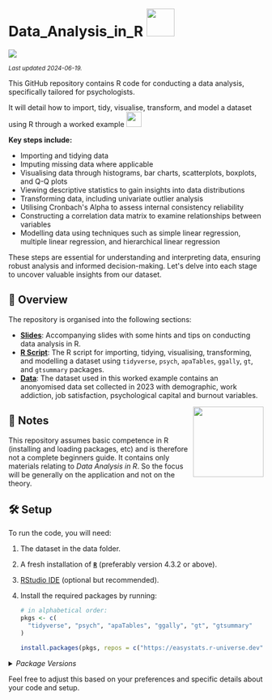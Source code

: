# Data_Analysis_in_R  <img src= "https://i.giphy.com/media/v1.Y2lkPTc5MGI3NjExbWhuZW81M2JxOWY4b3M0NHdrNnNhbnpkcjI0amZjMzc0Y3libWN0MSZlcD12MV9pbnRlcm5hbF9naWZfYnlfaWQmY3Q9cw/8Lb8TPY7l2T9Mc1QIW/giphy.gif" width="55">

[![](https://img.shields.io/badge/Language-R-blue)](http://cran.r-project.org/)

<sub>*Last updated 2024-06-19.*</sub>

This GitHub repository contains R code for conducting a data analysis, specifically tailored for psychologists.

It will detail how to import, tidy, visualise, transform, and model a dataset using R through a worked example <img src="https://media.giphy.com/media/WUlplcMpOCEmTGBtBW/giphy.gif" width="30">

**Key steps include:**
- Importing and tidying data
- Imputing missing data where applicable
- Visualising data through histograms, bar charts, scatterplots, boxplots, and Q-Q plots
- Viewing descriptive statistics to gain insights into data distributions
- Transforming data, including univariate outlier analysis
- Utilising Cronbach's Alpha to assess internal consistency reliability
- Constructing a correlation data matrix to examine relationships between variables
- Modelling data using techniques such as simple linear regression, multiple linear regression, and hierarchical linear regression

These steps are essential for understanding and interpreting data, ensuring robust analysis and informed decision-making. Let's delve into each stage to uncover valuable insights from our dataset.

## :telescope: Overview

The repository is organised into the following sections:

- **[Slides](/Slides/Data_Analysis_in_R.pptx)**: Accompanying slides with some hints and tips on conducting data analysis in R.
- **[R Script](/RScript/Data_Analysis_in_R.R)**: The R script for importing, tidying, visualising, transforming, and modelling a dataset using `tidyverse`, `psych`, `apaTables`, `ggally`, `gt`, and `gtsummary` packages.
- **[Data](/Data/data.csv)**: The dataset used in this worked example contains an anonyomised data set collected in 2023 with demographic, work addiction, job satisfaction, psychological capital and burnout variables.
<img src='logo/Hex.png' align="right" height="139" />

## :scroll: Notes

This repository assumes basic competence in R (installing and loading packages, etc) and is therefore not a complete beginners guide. It contains only materials relating to *Data Analysis in R*. So the focus will be generally on the application and not on the theory.  

## :hammer_and_wrench: Setup

To run the code, you will need:

1. The dataset in the data folder.
2. A fresh installation of [**`R`**](https://cran.r-project.org/) (preferably version 4.3.2 or above).
3. [RStudio IDE](https://www.rstudio.com/products/rstudio/download/) (optional but recommended).
4. Install the required packages by running:

   ```R
   # in alphabetical order:
   pkgs <- c(
     "tidyverse", "psych", "apaTables", "ggally", "gt", "gtsummary"
   )

   install.packages(pkgs, repos = c("https://easystats.r-universe.dev", getOption("repos")))

<details>
<summary>
<i>Package Versions</i>
</summary>
   
Run on Windows 11 x64 (build 22621), with R version 4.3.2.

The packages used here:

- `tidyverse` 2.0.0 (*CRAN*)
- `psych` 2.3.12 (*CRAN*)
- `apaTables` 2.0.8 (*CRAN*)
- `ggally` 2.2.1 (*CRAN*)
- `gt` 0.10.1 (*CRAN*)
- `gtsummary` 1.7.2 (*CRAN*)

</details>

Feel free to adjust this based on your preferences and specific details about your code and setup.
